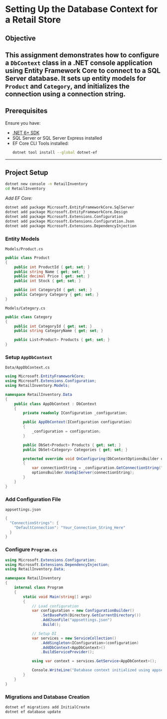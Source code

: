 # Setting Up the Database Context for a Retail Store
## Objective

This assignment demonstrates how to configure a `DbContext` class in a .NET console application using Entity Framework Core to connect to a SQL Server database. It sets up entity models for `Product` and `Category`, and initializes the connection using a connection string.
---

## Prerequisites

Ensure you have:
- [.NET 6+ SDK](https://dotnet.microsoft.com/en-us/download)
- SQL Server or SQL Server Express installed
- EF Core CLI Tools installed:
  ```bash
  dotnet tool install --global dotnet-ef
  ```
---
## Project Setup

```bash
dotnet new console -n RetailInventory
cd RetailInventory
```
*Add EF Core:*
```bash
dotnet add package Microsoft.EntityFrameworkCore.SqlServer
dotnet add package Microsoft.EntityFrameworkCore.Design
dotnet add package Microsoft.Extensions.Configuration
dotnet add package Microsoft.Extensions.Configuration.Json
dotnet add package Microsoft.Extensions.DependencyInjection
```
### Entity Models

`Models/Product.cs`
```csharp
public class Product
{
    public int ProductId { get; set; }
    public string Name { get; set; }
    public decimal Price { get; set; }
    public int Stock { get; set; }

    public int CategoryId { get; set; }
    public Category Category { get; set; }
}
```

`Models/Category.cs`
```csharp
public class Category
{
    public int CategoryId { get; set; }
    public string CategoryName { get; set; }

    public List<Product> Products { get; set; }
}
```

### Setup `AppDbContext`
`Data/AppDbContext.cs`
```csharp
using Microsoft.EntityFrameworkCore;
using Microsoft.Extensions.Configuration;
using RetailInventory.Models;

namespace RetailInventory.Data
{
    public class AppDbContext : DbContext
    {
        private readonly IConfiguration _configuration;

        public AppDbContext(IConfiguration configuration)
        {
            _configuration = configuration;
        }

        public DbSet<Product> Products { get; set; }
        public DbSet<Category> Categories { get; set; }

        protected override void OnConfiguring(DbContextOptionsBuilder optionsBuilder)
        {
            var connectionString = _configuration.GetConnectionString("DefaultConnection");
            optionsBuilder.UseSqlServer(connectionString);
        }
    }
}
```
### Add Configuration File

`appsettings.json`
```csharp
{
  "ConnectionStrings": {
    "DefaultConnection": "Your_Connection_String_Here"
  }
}
```

### Configure `Program.cs`
```csharp
using Microsoft.Extensions.Configuration;
using Microsoft.Extensions.DependencyInjection;
using RetailInventory.Data;

namespace RetailInventory
{
    internal class Program
    {
        static void Main(string[] args)
        {
            // Load configuration
            var configuration = new ConfigurationBuilder()
                .SetBasePath(Directory.GetCurrentDirectory())
                .AddJsonFile("appsettings.json")
                .Build();

            // Setup DI
            var services = new ServiceCollection()
                .AddSingleton<IConfiguration>(configuration)
                .AddDbContext<AppDbContext>()
                .BuildServiceProvider();

            using var context = services.GetService<AppDbContext>();

            Console.WriteLine("Database context initialized using appsettings.json");
        }
    }
}
```

### Migrations and Database Creation
```bash
dotnet ef migrations add InitialCreate
dotnet ef database update
```